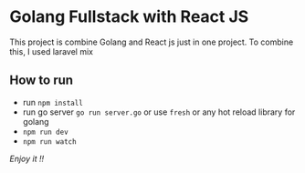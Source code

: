 # Golang Fullstack with React JS #

This project is combine Golang and React js just in one project. To combine this, I used laravel mix

## How to run ##
- run `npm install`
- run go server `go run server.go` or use `fresh` or any hot reload library for golang
- `npm run dev`
- `npm run watch`

<i>Enjoy it !!</i>